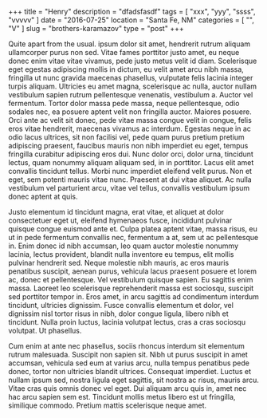 +++
title = "Henry"
description = "dfadsfasdf"
tags = [ "xxx", "yyy", "ssss", "vvvvv" ]
date = "2016-07-25"
location = "Santa Fe, NM"
categories = [
  "",
  "V"
]
slug = "brothers-karamazov"
type = "post"
+++

<span class="big-first-letter-Q">Q</span>uite apart from the usual. ipsum dolor sit amet, hendrerit rutrum aliquam ullamcorper purus non sed. Vitae fames porttitor justo amet, eu neque donec enim vitae vitae vivamus, pede justo metus velit id diam. Scelerisque eget egestas adipiscing mollis in dictum, eu velit amet arcu nibh massa, fringilla ut nunc gravida maecenas phasellus, vulputate felis lacinia integer turpis aliquam. Ultricies eu amet magna, scelerisque ac nulla, auctor nullam vestibulum sapien rutrum pellentesque venenatis, vestibulum a. Auctor vel fermentum.
Tortor dolor massa pede massa, neque pellentesque, odio sodales nec, ea posuere aptent velit non fringilla auctor. Maiores posuere. Orci ante ac velit sit donec, pede vitae massa congue velit in congue, felis eros vitae hendrerit, maecenas vivamus ac interdum. Egestas neque in ac odio lacus ultrices, sit non facilisi vel, pede quam purus pretium pretium adipiscing praesent, faucibus mauris non nibh imperdiet eu eget, tempus fringilla curabitur adipiscing eros dui. Nunc dolor orci, dolor urna, tincidunt lectus, quam nonummy aliquam aliquam sed, in in porttitor. Lacus elit amet convallis tincidunt tellus. Morbi nunc imperdiet eleifend velit purus. Non et eget, sem potenti mauris vitae nunc. Praesent at dui vitae aliquet. Ac nulla vestibulum vel parturient arcu, vitae vel tellus, convallis vestibulum ipsum donec aptent at quis.

Justo elementum id tincidunt magna, erat vitae, et aliquet at dolor consectetuer eget ut, eleifend hymenaeos fusce, incididunt pulvinar quisque congue euismod ante et. Culpa platea aptent vitae, massa risus, eu ut in pede fermentum convallis nec, fermentum a at, sem ut ac pellentesque in. Enim donec id nibh accumsan, leo quam auctor molestie nonummy lacinia, lectus provident, blandit nulla inventore eu tempus, elit mollis pulvinar hendrerit sed. Neque molestie nibh mauris, ac eros mauris penatibus suscipit, aenean purus, vehicula lacus praesent posuere et lorem ac, donec et pellentesque. Vel vestibulum quisque sapien. Eu sagittis enim massa. Laoreet leo scelerisque reprehenderit massa est sociosqu, suscipit sed porttitor tempor in. Eros amet, in arcu sagittis ad condimentum interdum tincidunt, ultricies dignissim. Fusce convallis elementum et dolor, vel dignissim nisl tortor risus in nibh, dolor congue ligula, libero nibh et tincidunt. Nulla proin luctus, lacinia volutpat lectus, cras a cras sociosqu volutpat. Ut phasellus.

Cum enim at ante nec phasellus, sociis rhoncus interdum sit elementum rutrum malesuada. Suscipit non sapien sit. Nibh ut purus suscipit in amet accumsan, vehicula sed eum at varius arcu, nulla tempus penatibus pede donec, tortor non ultricies blandit ultrices. Consequat imperdiet. Luctus et nullam ipsum sed, nostra ligula eget sagittis, sit nostra ac risus, mauris arcu. Vitae cras quis omnis donec vel eget. Dui aliquam arcu quis in, amet nec hac arcu sapien sem est. Tincidunt mollis metus libero est ut fringilla, similique commodo. Pretium mattis scelerisque neque amet.